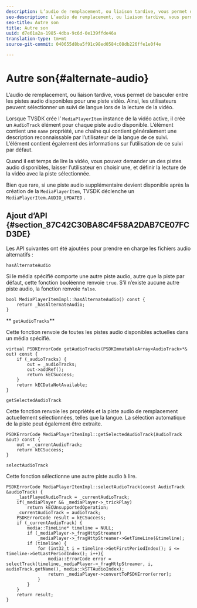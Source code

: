 ```yaml
---
description: L’audio de remplacement, ou liaison tardive, vous permet de basculer entre les pistes audio disponibles pour une piste vidéo. Ainsi, les utilisateurs peuvent sélectionner un suivi de langue lors de la lecture de la vidéo.
seo-description: L’audio de remplacement, ou liaison tardive, vous permet de basculer entre les pistes audio disponibles pour une piste vidéo. Ainsi, les utilisateurs peuvent sélectionner un suivi de langue lors de la lecture de la vidéo.
seo-title: Autre son
title: Autre son
uuid: d7e61a2a-1985-4dba-9c6d-0e139ffde46a
translation-type: tm+mt
source-git-commit: 040655d8ba5f91c98ed0584c08db226ffe1e0f4e

---
```



# Autre son{#alternate-audio}

L’audio de remplacement, ou liaison tardive, vous permet de basculer entre les pistes audio disponibles pour une piste vidéo. Ainsi, les utilisateurs peuvent sélectionner un suivi de langue lors de la lecture de la vidéo.

<!--<a id="section_E4F9DC28A2944BD08B4190A7F98A8365"></a>-->

Lorsque TVSDK crée l’ `MediaPlayerItem` instance de la vidéo active, il crée un `AudioTrack` élément pour chaque piste audio disponible. L’élément contient une `name` propriété, une chaîne qui contient généralement une description reconnaissable par l’utilisateur de la langue de ce suivi. L’élément contient également des informations sur l’utilisation de ce suivi par défaut.

Quand il est temps de lire la vidéo, vous pouvez demander un des pistes audio disponibles, laisser l’utilisateur en choisir une, et définir la lecture de la vidéo avec la piste sélectionnée.

Bien que rare, si une piste audio supplémentaire devient disponible après la création de la `MediaPlayerItem`, TVSDK déclenche un `MediaPlayerItem.AUDIO_UPDATED` .

## Ajout d’API {#section_87C42C30BA8C4F58A2DAB7CE07FCD3DE}

Les API suivantes ont été ajoutées pour prendre en charge les fichiers audio alternatifs :

`hasAlternateAudio`

Si le média spécifié comporte une autre piste audio, autre que la piste par défaut, cette fonction booléenne renvoie `true`. S’il n’existe aucune autre piste audio, la fonction renvoie `false`.

```
bool MediaPlayerItemImpl::hasAlternateAudio() const { 
    return _hasAlternateAudio; 
}
```

** `getAudioTracks`**

Cette fonction renvoie  de toutes les pistes audio disponibles actuelles dans un média spécifié.

```
virtual PSDKErrorCode getAudioTracks(PSDKImmutableArray<AudioTrack>*& out) const { 
    if (_audioTracks) { 
        out = _audioTracks; 
        out->addRef(); 
        return kECSuccess; 
    } 
    return kECDataNotAvailable; 
} 
```

`getSelectedAudioTrack`

Cette fonction renvoie les propriétés et la piste audio de remplacement actuellement sélectionnées, telles que la langue. La sélection automatique de la piste peut également être extraite.

```
PSDKErrorCode MediaPlayerItemImpl::getSelectedAudioTrack(AudioTrack &out) const { 
    out = _currentAudioTrack; 
    return kECSuccess; 
}
```

`selectAudioTrack`

Cette fonction sélectionne une autre piste audio à lire.

```
PSDKErrorCode MediaPlayerItemImpl::selectAudioTrack(const AudioTrack &audioTrack) { 
    _lastPlayedAudioTrack = _currentAudioTrack; 
    if(_mediaPlayer && _mediaPlayer->_trickPlay) 
        return kECUnsupportedOperation; 
    _currentAudioTrack = audioTrack; 
    PSDKErrorCode result = kECSuccess; 
    if (_currentAudioTrack) { 
        media::TimeLine* timeline = NULL; 
        if (_mediaPlayer->_fragHttpStreamer) 
            _mediaPlayer->_fragHttpStreamer->GetTimeLine(&timeline); 
        if (timeline) { 
            for (int32_t i = timeline->GetFirstPeriodIndex(); i <= timeline->GetLastPeriodIndex(); i++){ 
                media::ErrorCode error = selectTrack(timeline,_mediaPlayer->_fragHttpStreamer, i, audioTrack.getName(), media::kSTTAudioIndex); 
                return _mediaPlayer->convertToPSDKError(error); 
            } 
        } 
    }   
    return result; 
}
```

